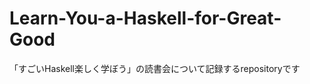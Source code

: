 Learn-You-a-Haskell-for-Great-Good
==================================

「すごいHaskell楽しく学ぼう」の読書会について記録するrepositoryです